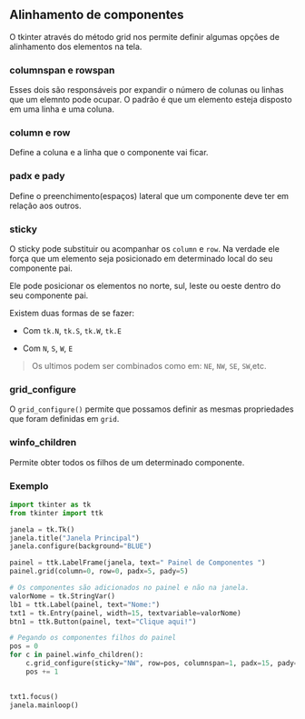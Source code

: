 ## Alinhamento de componentes
  
O tkinter através do método grid nos permite definir algumas opções de alinhamento dos elementos na tela.  
  
### columnspan e rowspan 
  
Esses dois são responsáveis por expandir o número de colunas ou linhas que um elemnto pode ocupar. O padrão é que um elemento esteja disposto em uma linha e uma coluna.  
  
### column e row
  
Define a coluna e a linha que o componente vai ficar.  
  
### padx e pady
  
Define o preenchimento(espaços) lateral que um componente deve ter em relação aos outros.  
  
### sticky
  
O sticky pode substituir ou acompanhar os `column` e `row`. Na verdade ele força que um elemento seja posicionado em determinado local do seu componente pai.  
  
Ele pode posicionar os elementos no norte, sul, leste ou oeste dentro do seu componente pai.
  
Existem duas formas de se fazer:
  
* Com `tk.N`, `tk.S`, `tk.W`, `tk.E`
  
* Com `N`, `S`, `W`, `E`
  
> Os ultimos podem ser combinados como em: `NE`, `NW`, `SE`, `SW`,etc.  
  
### grid_configure
  
O `grid_configure()` permite que possamos definir as mesmas propriedades que foram definidas em `grid`.  
  
### winfo_children
  
Permite obter todos os filhos de um determinado componente.  
  
### Exemplo
  
```py
import tkinter as tk
from tkinter import ttk

janela = tk.Tk()
janela.title("Janela Principal")
janela.configure(background="BLUE")

painel = ttk.LabelFrame(janela, text=" Painel de Componentes ")
painel.grid(column=0, row=0, padx=5, pady=5)

# Os componentes são adicionados no painel e não na janela.
valorNome = tk.StringVar()
lb1 = ttk.Label(painel, text="Nome:")
txt1 = tk.Entry(painel, width=15, textvariable=valorNome)
btn1 = ttk.Button(painel, text="Clique aqui!")

# Pegando os componentes filhos do painel
pos = 0
for c in painel.winfo_children():
    c.grid_configure(sticky="NW", row=pos, columnspan=1, padx=15, pady=3)
    pos += 1
    

txt1.focus()
janela.mainloop()
```

